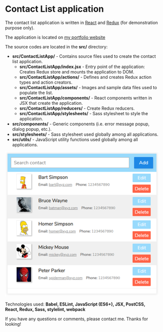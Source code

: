 # Contact List application
The contact list application is written in [React](https://reactjs.org/) and [Redux](https://redux.js.org/) (for demonstration purpose only).

The application is located on [my portfolio website](https://daisukenakano.com/index.php#spa)

The source codes are located in the **src/** directory:
* **src/ContactListApp/** - Contains source files used to create the contact list application.
  * **src/ContactListApp/index.jsx** - Entry point of the application: Creates Redux store and mounts the application to DOM.
  * **src/ContactListApp/actions/** - Defines and creates Redux action types and action creators.
  * **src/ContactListApp/assets/** - Images and sample data files used to populate the list.
  * **src/ContactListApp/components/** - React components written in JSX that create the application.
  * **src/ContactListApp/reducers/** - Create Redux reducers.
  * **src/ContactListApp/stylesheets/** - Sass stylesheet to style the application.
* **src/components/** - Generic components (i.e. error message popup, dialog popup, etc.).
* **src/stylesheets/** - Sass stylesheet used globally among all applications.
* **src/utils/** - JavaScript utility functions used globally among all applications.

![Contact app](img/ContactListApp.PNG)

Technologies used: **Babel, ESLint, JavaScript (ES6+), JSX, PostCSS, React, Redux, Sass, stylelint, webpack**

If you have any questions or comments, please contact me. Thanks for looking!

